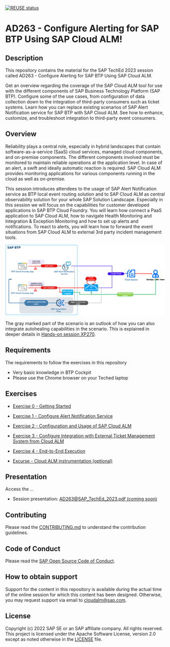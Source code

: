 [![REUSE status](https://api.reuse.software/badge/github.com/SAP-samples/teched2023-AD263)](https://api.reuse.software/info/github.com/SAP-samples/teched2023-AD263)
# AD263 - Configure Alerting for SAP BTP Using SAP Cloud ALM!


## Description

This repository contains the material for the SAP TechEd 2023 session called AD263 - Configure Alerting for SAP BTP Using SAP Cloud ALM.

Get an overview regarding the coverage of the SAP Cloud ALM tool for use with the different components of SAP Business Technology Platform (SAP BTP). Configure some of the use cases, from configuration of data collection down to the integration of third-party consumers such as ticket systems. Learn how you can replace existing scenarios of SAP Alert Notification service for SAP BTP with SAP Cloud ALM. See how to enhance, customize, and troubleshoot integration to third-party event consumers.

## Overview

Reliability plays a central role, especially in hybrid landscapes that contain software-as-a-service (SaaS) cloud services, managed cloud components, and on-premise components. The different components involved must be monitored to maintain reliable operations at the application level. In case of an alert, a swift and ideally automatic reaction is required. SAP Cloud ALM provides monitoring applications for various components running in the cloud as well as on-premise.

This session introduces attendees to the usage of SAP Alert Notification service as BTP local event routing solution and to SAP Cloud ALM as central observability solution for your whole SAP Solution Landscape. Especially in this session we will focus on the capabilities for customer developed applications in SAP BTP Cloud Foundry. You will learn how connect a PaaS application to SAP Cloud ALM, how to navigate Health Monitoring and Integration & Exception Monitoring and how to set up alerts and notifications. To react to alerts, you will learn how to forward the event situations from SAP Cloud ALM to external 3rd party incident management tools.

![Demo scenario](./exercises/img/demo-scenario.png)

The gray marked part of the scenario is an outlook of how you can also integrate autohealing capabilities in the scenario. This is explained in deeper details in [Hands-on session XP270](https://github.com/SAP-samples/teched2023-XP270/).

## Requirements

The requirements to follow the exercises in this repository
- Very basic knowledge in BTP Cockpit
- Please use the Chrome browser on your Teched laptop

## Exercises

- [Exercise 0 - Getting Started](exercises/ex0/)
- [Exercise 1 - Configure Alert Notification Service](exercises/ex1/)
- [Exercise 2 - Configuration and Usage of SAP Cloud ALM](exercises/ex2/)
- [Exercise 3 - Configure Integration with External Ticket Management System from Cloud ALM](exercises/ex3/)
- [Exercise 4 - End-to-End Execution](exercises/ex4/)


- [Excurse - Cloud ALM instrumentation (optional)](exercises/ex5/)

## Presentation
Access the ...
* Session presentation: [AD263@SAP\_TechEd\_2023.pdf (coming soon)](./exercises/img/AD263@SAP_TechEd_2023.pdf)

## Contributing
Please read the [CONTRIBUTING.md](./CONTRIBUTING.md) to understand the contribution guidelines.

## Code of Conduct
Please read the [SAP Open Source Code of Conduct](https://github.com/SAP-samples/.github/blob/main/CODE_OF_CONDUCT.md).

## How to obtain support

Support for the content in this repository is available during the actual time of the online session for which this content has been designed. Otherwise, you may request support via email to [cloudalm@sap.com](mailto:cloudalm@sap.com).

## License
Copyright (c) 2022 SAP SE or an SAP affiliate company. All rights reserved. This project is licensed under the Apache Software License, version 2.0 except as noted otherwise in the [LICENSE](LICENSES/Apache-2.0.txt) file.
